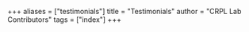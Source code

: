 +++
aliases = ["testimonials"]
title = "Testimonials"
author = "CRPL Lab Contributors"
tags = ["index"]
+++